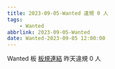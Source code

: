 ```yaml
---
title: 2023-09-05-Wanted 違規 0 人
tags:
    - Wanted
abbrlink: 2023-09-05-Wanted
date: Wanted-2023-09-05 12:00:00
---
```

Wanted 板 [板規連結](https://www.ptt.cc/bbs/Wanted/M.1608829773.A.D3B.html)
昨天違規 0 人
